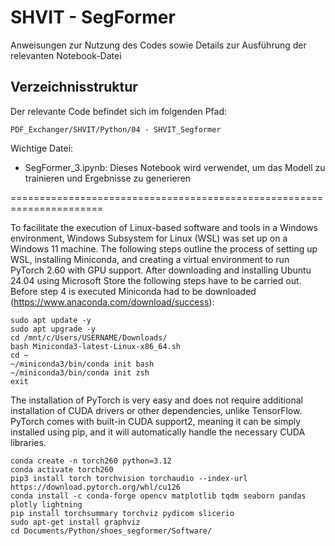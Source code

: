 # SHVIT - SegFormer
Anweisungen zur Nutzung des Codes sowie Details zur Ausführung der relevanten Notebook-Datei

## Verzeichnisstruktur
Der relevante Code befindet sich im folgenden Pfad:

`PDF_Exchanger/SHVIT/Python/04 - SHVIT_Segformer`

Wichtige Datei:
- SegFormer_3.ipynb: Dieses Notebook wird verwendet, um das Modell zu trainieren und Ergebnisse zu generieren

======================================================================

To facilitate the execution of Linux-based software and tools in a Windows environment, Windows
Subsystem for Linux (WSL) was set up on a Windows 11 machine. The following steps outline
the process of setting up WSL, installing Miniconda, and creating a virtual environment to run
PyTorch 2.60 with GPU support.
After downloading and installing Ubuntu 24.04 using Microsoft Store the following steps have to
be carried out. Before step 4 is executed Miniconda had to be downloaded (https://www.anaconda.com/download/success):

```
sudo apt update -y
sudo apt upgrade -y
cd /mnt/c/Users/USERNAME/Downloads/
bash Miniconda3-latest-Linux-x86_64.sh
cd ~
~/miniconda3/bin/conda init bash
~/miniconda3/bin/conda init zsh
exit
```

The installation of PyTorch is very easy and does not require additional installation of CUDA
drivers or other dependencies, unlike TensorFlow. PyTorch comes with built-in CUDA support2,
meaning it can be simply installed using pip, and it will automatically handle the necessary CUDA
libraries.

```
conda create -n torch260 python=3.12
conda activate torch260
pip3 install torch torchvision torchaudio --index-url https://download.pytorch.org/whl/cu126
conda install -c conda-forge opencv matplotlib tqdm seaborn pandas plotly lightning
pip install torchsummary torchviz pydicom slicerio
sudo apt-get install graphviz
cd Documents/Python/shoes_segformer/Software/
```







